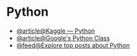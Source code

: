 # Python

- [@article@Kaggle — Python](https://www.kaggle.com/learn/python)
- [@article@Google's Python Class](https://developers.google.com/edu/python)
- [@feed@Explore top posts about Python](https://app.daily.dev/tags/python?ref=roadmapsh)
